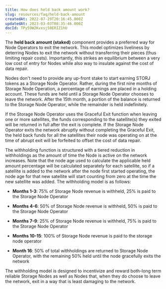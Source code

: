 ```yaml
---
title: How does held back amount work?
slug: resources/faq/held-back-amount
createdAt: 2022-07-29T20:16:45.000Z
updatedAt: 2023-03-03T08:35:46.000Z
docId: TPy59W2Kvxsj50ERIZ1hU
---
```


The **held back amount (staked)** component provides a preferred way for Node Operators to exit the network.  This model optimizes liveliness by deterring Nodes to exit the network without transferring their pieces (thus limiting repair costs). Importantly, this strikes an equilibrium between a very low cost of entry for Nodes while also way to insulate against the cost of data repair.

Nodes don't need to provide any up-front stake to start earning STORJ tokens as a Storage Node Operator. Rather, during the first nine months of Storage Node Operation, a percentage of earnings are placed in a holding account. These funds are held until a Storage Node Operator chooses to leave the network. After the 15th month, a portion of the balance is returned to the Storage Node Operator, while the remainder is held indefinitely.

If the Storage Node Operator uses the Graceful Exit function when leaving one or more satellites, the funds corresponding to the satellite(s) they exited will be returned in full after the exit is complete. If the Storage Node Operator exits the network abruptly without completing the Graceful Exit, the held back funds for all the satellites their node was operating on at the time of abrupt exit will be forfeited to offset the cost of data repair.

The withholding function is structured with a tiered reduction in withholdings as the amount of time the Node is active on the network increases. Note that the node age used to calculate the applicable held amount percentage will be calculated separately for each satellite, so if a satellite is added to the network after the node first started operating, the node age for that new satellite will start counting from zero at the time the new satellite was added. The withholding model is as follows:

*   **Months 1-3**: 75% of Storage Node revenue is withheld, 25% is paid to the Storage Node Operator

*   **Months 4-6**: 50% of Storage Node revenue is withheld, 50% is paid to the Storage Node Operator

*   **Months 7-9**: 25% of Storage Node revenue is withheld, 75% is paid to the Storage Node Operator

*   **Months 10-15**: 100% of Storage Node revenue is paid to the storage node operator

*   **Month 16**: 50% of total withholdings are returned to Storage Node Operator, with the remaining 50% held until the node gracefully exits the network

The withholding model is designed to incentivize and reward both-long term reliable Storage Nodes as well as Nodes that, when they do choose to leave the network, exit in a way that is least damaging to the network.


